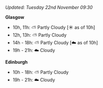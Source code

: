 *Updated: Tuesday 22nd November 09:30*

**Glasgow**

* 10h, 11h: :partly_sunny: Partly Cloudy [:sunny: as of 10h]
* 12h, 13h: :partly_sunny: Partly Cloudy
* 14h - 18h: :partly_sunny: Partly Cloudy [:cloud: as of 10h]
* 19h - 21h: :cloud: Cloudy

**Edinburgh**

* 10h - 18h: :partly_sunny: Partly Cloudy
* 19h - 21h: :cloud: Cloudy
